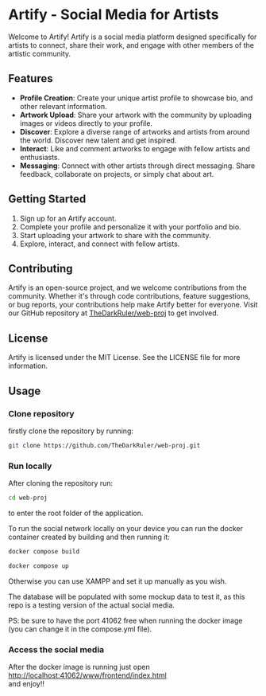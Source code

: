 # Artify - Social Media for Artists

Welcome to Artify! Artify is a social media platform designed specifically for artists to connect, share their work, and engage with other members of the artistic community.

## Features

- **Profile Creation**: Create your unique artist profile to showcase bio, and other relevant information.
- **Artwork Upload**: Share your artwork with the community by uploading images or videos directly to your profile.
- **Discover**: Explore a diverse range of artworks and artists from around the world. Discover new talent and get inspired.
- **Interact**: Like and comment artworks to engage with fellow artists and enthusiasts.
- **Messaging**: Connect with other artists through direct messaging. Share feedback, collaborate on projects, or simply chat about art.

## Getting Started

1. Sign up for an Artify account.
2. Complete your profile and personalize it with your portfolio and bio.
3. Start uploading your artwork to share with the community.
4. Explore, interact, and connect with fellow artists.

## Contributing

Artify is an open-source project, and we welcome contributions from the community. Whether it's through code contributions, feature suggestions, or bug reports, your contributions help make Artify better for everyone. Visit our GitHub repository at [TheDarkRuler/web-proj](https://github.com/TheDarkRuler/web-proj) to get involved.

## License

Artify is licensed under the MIT License. See the LICENSE file for more information.

## Usage

### Clone repository

firstly clone the repository by running:

```bash
git clone https://github.com/TheDarkRuler/web-proj.git
```

### Run locally

After cloning the repository run:

```bash
cd web-proj
```

to enter the root folder of the application.

To run the social network locally on your device you can run the docker container created by building and then running it:

```bash
docker compose build
```
```bash
docker compose up
```

Otherwise you can use XAMPP and set it up manually as you wish. 

The database will be populated with some mockup data to test it, as this repo is a testing version of the actual social media.

PS: be sure to have the port 41062 free when running the docker image (you can change it in the compose.yml file).
### Access the social media
After the docker image is running just open [http://localhost:41062/www/frontend/index.html](http://localhost:41062/www/frontend/index.html) <br>
and enjoy!!